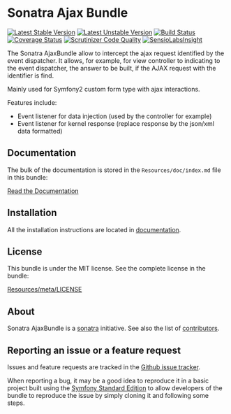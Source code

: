 Sonatra Ajax Bundle
===================

[![Latest Stable Version](https://poser.pugx.org/sonatra/ajax-bundle/v/stable.svg)](https://packagist.org/packages/sonatra/ajax-bundle)
[![Latest Unstable Version](https://poser.pugx.org/sonatra/ajax-bundle/v/unstable.svg)](https://packagist.org/packages/sonatra/ajax-bundle)
[![Build Status](https://travis-ci.org/sonatra/SonatraAjaxBundle.svg)](https://travis-ci.org/sonatra/SonatraAjaxBundle)
[![Coverage Status](https://img.shields.io/coveralls/sonatra/SonatraAjaxBundle.svg)](https://coveralls.io/r/sonatra/SonatraAjaxBundle)
[![Scrutinizer Code Quality](https://scrutinizer-ci.com/g/sonatra/SonatraAjaxBundle/badges/quality-score.png)](https://scrutinizer-ci.com/g/sonatra/SonatraAjaxBundle)
[![SensioLabsInsight](https://insight.sensiolabs.com/projects/199a01f9-dd83-4f81-b1d2-c1d4fb00868a/mini.png)](https://insight.sensiolabs.com/projects/199a01f9-dd83-4f81-b1d2-c1d4fb00868a)

The Sonatra AjaxBundle allow to intercept the ajax request identified by the event dispatcher.
It allows, for example, for view controller to indicating to the event dispatcher, the answer 
to be built, if the AJAX request with the identifier is find.

Mainly used for Symfony2 custom form type with ajax interactions.

Features include:

- Event listener for data injection (used by the controller for example)
- Event listener for kernel response (replace response by the json/xml data formatted)

Documentation
-------------

The bulk of the documentation is stored in the `Resources/doc/index.md`
file in this bundle:

[Read the Documentation](Resources/doc/index.md)

Installation
------------

All the installation instructions are located in [documentation](Resources/doc/index.md).

License
-------

This bundle is under the MIT license. See the complete license in the bundle:

[Resources/meta/LICENSE](Resources/meta/LICENSE)

About
-----

Sonatra AjaxBundle is a [sonatra](https://github.com/sonatra) initiative.
See also the list of [contributors](https://github.com/sonatra/SonatraAjaxBundle/contributors).

Reporting an issue or a feature request
---------------------------------------

Issues and feature requests are tracked in the [Github issue tracker](https://github.com/sonatra/SonatraAjaxBundle/issues).

When reporting a bug, it may be a good idea to reproduce it in a basic project
built using the [Symfony Standard Edition](https://github.com/symfony/symfony-standard)
to allow developers of the bundle to reproduce the issue by simply cloning it
and following some steps.

